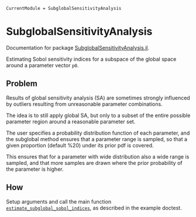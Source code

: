 ```@meta
CurrentModule = SubglobalSensitivityAnalysis
```

# SubglobalSensitivityAnalysis

Documentation for package 
[SubglobalSensitivityAnalysis.jl](https://github.com/bgctw/SubglobalSensitivityAnalysis.jl).

Estimating Sobol sensitivity indices for a subspace of the global space 
around a parameter vector `p0`.

## Problem
Results of global sensitivity analysis (SA) are sometimes strongly influenced
by outliers resulting from unreasonable parameter combinations.

The idea is to still apply global SA, but only to a subset of the entire
possible parameter region around a reasonable parameter set.

The user specifies a probability distribution function of each parameter,
and the subglobal method ensures that a parameter range is sampled, so that
a given proportion (default %20) under its prior pdf is covered.

This ensures that for a parameter with wide distribution also a wide
range is sampled, and that more samples are drawn where the prior probability
of the parameter is higher.

## How 
Setup arguments and call the main function [`estimate_subglobal_sobol_indices`](@ref),
as described in the example doctest.
